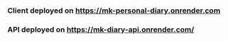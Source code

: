 ### Client deployed on https://mk-personal-diary.onrender.com
### API deployed on https://mk-diary-api.onrender.com/